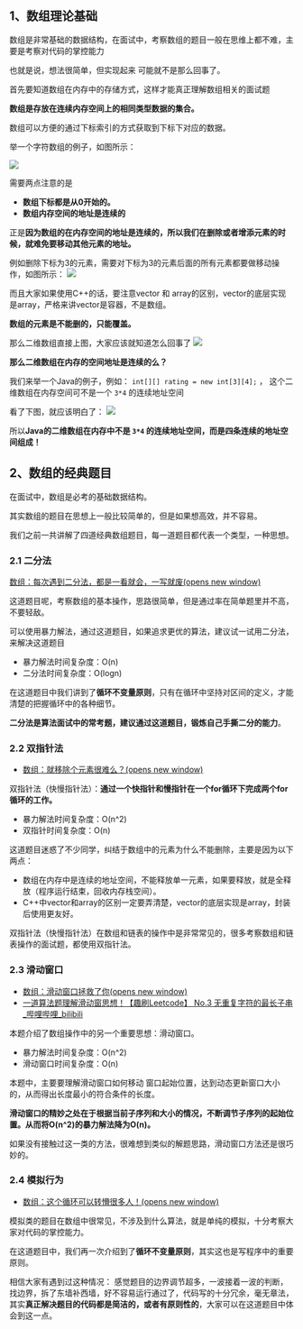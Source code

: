 
## 1、数组理论基础

数组是非常基础的数据结构，在面试中，考察数组的题目一般在思维上都不难，主要是考察对代码的掌控能力

也就是说，想法很简单，但实现起来 可能就不是那么回事了。

首先要知道数组在内存中的存储方式，这样才能真正理解数组相关的面试题

**数组是存放在连续内存空间上的相同类型数据的集合。**

数组可以方便的通过下标索引的方式获取到下标下对应的数据。

举一个字符数组的例子，如图所示：

![](https://image-for.oss-cn-guangzhou.aliyuncs.com/for-obsidian/Java_Study/2_%E5%AD%A6%E4%B9%A0%E7%AC%94%E8%AE%B0/1_Java%E8%AF%AD%E8%A8%80%E6%A0%B8%E5%BF%83/1_Java%E5%9F%BA%E7%A1%80/1_Java%E5%A4%8D%E4%B9%A0%E7%AC%94%E8%AE%B0/image-20240301145126903.png)


需要两点注意的是

- **数组下标都是从0开始的。**
- **数组内存空间的地址是连续的**

正是**因为数组的在内存空间的地址是连续的，所以我们在删除或者增添元素的时候，就难免要移动其他元素的地址。**

例如删除下标为3的元素，需要对下标为3的元素后面的所有元素都要做移动操作，如图所示：
![](https://image-for.oss-cn-guangzhou.aliyuncs.com/for-obsidian/Java_Study/2_%E5%AD%A6%E4%B9%A0%E7%AC%94%E8%AE%B0/1_Java%E8%AF%AD%E8%A8%80%E6%A0%B8%E5%BF%83/1_Java%E5%9F%BA%E7%A1%80/1_Java%E5%A4%8D%E4%B9%A0%E7%AC%94%E8%AE%B0/image-20240301145131310.png)


而且大家如果使用C++的话，要注意vector 和 array的区别，vector的底层实现是array，严格来讲vector是容器，不是数组。

**数组的元素是不能删的，只能覆盖。**

那么二维数组直接上图，大家应该就知道怎么回事了
![](https://image-for.oss-cn-guangzhou.aliyuncs.com/for-obsidian/Java_Study/2_%E5%AD%A6%E4%B9%A0%E7%AC%94%E8%AE%B0/1_Java%E8%AF%AD%E8%A8%80%E6%A0%B8%E5%BF%83/1_Java%E5%9F%BA%E7%A1%80/1_Java%E5%A4%8D%E4%B9%A0%E7%AC%94%E8%AE%B0/image-20240301145136318.png)


**那么二维数组在内存的空间地址是连续的么？**

我们来举一个Java的例子，例如： `int[][] rating = new int[3][4];` ， 这个二维数组在内存空间可不是一个 `3*4` 的连续地址空间

看了下图，就应该明白了：
![](https://image-for.oss-cn-guangzhou.aliyuncs.com/for-obsidian/Java_Study/2_%E5%AD%A6%E4%B9%A0%E7%AC%94%E8%AE%B0/1_Java%E8%AF%AD%E8%A8%80%E6%A0%B8%E5%BF%83/1_Java%E5%9F%BA%E7%A1%80/1_Java%E5%A4%8D%E4%B9%A0%E7%AC%94%E8%AE%B0/image-20240301145141271.png)


所以**Java的二维数组在内存中不是 `3*4` 的连续地址空间，而是四条连续的地址空间组成！**

## 2、数组的经典题目

在面试中，数组是必考的基础数据结构。

其实数组的题目在思想上一般比较简单的，但是如果想高效，并不容易。

我们之前一共讲解了四道经典数组题目，每一道题目都代表一个类型，一种思想。

### 2.1 二分法

[数组：每次遇到二分法，都是一看就会，一写就废(opens new window)](https://programmercarl.com/0704.%E4%BA%8C%E5%88%86%E6%9F%A5%E6%89%BE.html)

这道题目呢，考察数组的基本操作，思路很简单，但是通过率在简单题里并不高，不要轻敌。

可以使用暴力解法，通过这道题目，如果追求更优的算法，建议试一试用二分法，来解决这道题目

- 暴力解法时间复杂度：O(n)
- 二分法时间复杂度：O(logn)

在这道题目中我们讲到了**循环不变量原则**，只有在循环中坚持对区间的定义，才能清楚的把握循环中的各种细节。

**二分法是算法面试中的常考题，建议通过这道题目，锻炼自己手撕二分的能力**。

### 2.2 双指针法

- [数组：就移除个元素很难么？(opens new window)](https://programmercarl.com/0027.%E7%A7%BB%E9%99%A4%E5%85%83%E7%B4%A0.html)

双指针法（快慢指针法）：**通过一个快指针和慢指针在一个for循环下完成两个for循环的工作。**

- 暴力解法时间复杂度：O(n^2)
- 双指针时间复杂度：O(n)

这道题目迷惑了不少同学，纠结于数组中的元素为什么不能删除，主要是因为以下两点：

- 数组在内存中是连续的地址空间，不能释放单一元素，如果要释放，就是全释放（程序运行结束，回收内存栈空间）。
- C++中vector和array的区别一定要弄清楚，vector的底层实现是array，封装后使用更友好。

双指针法（快慢指针法）在数组和链表的操作中是非常常见的，很多考察数组和链表操作的面试题，都使用双指针法。

### 2.3 滑动窗口

- [数组：滑动窗口拯救了你(opens new window)](https://programmercarl.com/0209.%E9%95%BF%E5%BA%A6%E6%9C%80%E5%B0%8F%E7%9A%84%E5%AD%90%E6%95%B0%E7%BB%84.html)
- [一道算法题理解滑动窗思想！【趣刷Leetcode】 No.3 无重复字符的最长子串_哔哩哔哩_bilibili](https://www.bilibili.com/video/BV113411v7Ak/?spm_id_from=333.337.search-card.all.click&vd_source=268c1f3b89c763db9597d10733d3c3a3)

本题介绍了数组操作中的另一个重要思想：滑动窗口。

- 暴力解法时间复杂度：O(n^2)
- 滑动窗口时间复杂度：O(n)

本题中，主要要理解滑动窗口如何移动 窗口起始位置，达到动态更新窗口大小的，从而得出长度最小的符合条件的长度。

**滑动窗口的精妙之处在于根据当前子序列和大小的情况，不断调节子序列的起始位置。从而将O(n^2)的暴力解法降为O(n)。**

如果没有接触过这一类的方法，很难想到类似的解题思路，滑动窗口方法还是很巧妙的。

### 2.4 模拟行为

- [数组：这个循环可以转懵很多人！(opens new window)](https://programmercarl.com/0059.%E8%9E%BA%E6%97%8B%E7%9F%A9%E9%98%B5II.html)

模拟类的题目在数组中很常见，不涉及到什么算法，就是单纯的模拟，十分考察大家对代码的掌控能力。

在这道题目中，我们再一次介绍到了**循环不变量原则**，其实这也是写程序中的重要原则。

相信大家有遇到过这种情况： 感觉题目的边界调节超多，一波接着一波的判断，找边界，拆了东墙补西墙，好不容易运行通过了，代码写的十分冗余，毫无章法，其实**真正解决题目的代码都是简洁的，或者有原则性的**，大家可以在这道题目中体会到这一点。